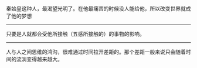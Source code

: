 秦始皇这种人，最渴望光明了。在他最痛苦的时候没人能给他，所以改变世界就成了他的梦想
___
只要是人就都会受他所接触（五感所接触的）的事物的影响。
___
人与人之间思维的鸿沟，很难通过时间拉开差距的。那个差距一般来说只会随着时间的流淌变得越来越大。